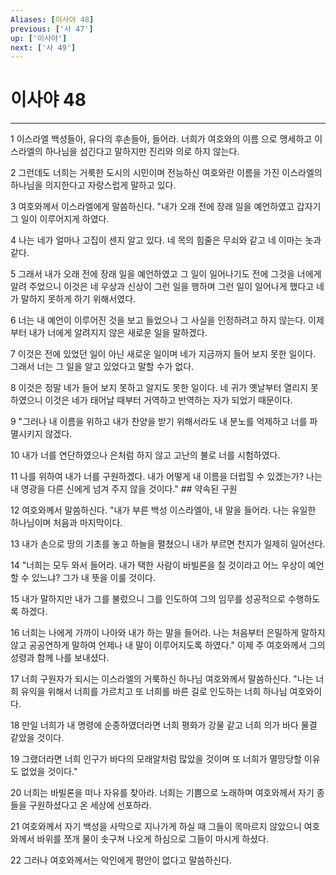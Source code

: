 ```yaml
---
Aliases: [이사야 48]
previous: ['사 47']
up: ['이사야']
next: ['사 49']
---
```

# 이사야 48

***


1 이스라엘 백성들아, 유다의 후손들아, 들어라. 너희가 여호와의 이름 으로 맹세하고 이스라엘의 하나님을 섬긴다고 말하지만 진리와 의로 하지 않는다. 

2 그런데도 너희는 거룩한 도시의 시민이며 전능하신 여호와란 이름을 가진 이스라엘의 하나님을 의지한다고 자랑스럽게 말하고 있다. 

3 여호와께서 이스라엘에게 말씀하신다. "내가 오래 전에 장래 일을 예언하였고 갑자기 그 일이 이루어지게 하였다. 

4 나는 네가 얼마나 고집이 센지 알고 있다. 네 목의 힘줄은 무쇠와 같고 네 이마는 놋과 같다. 

5 그래서 내가 오래 전에 장래 일을 예언하였고 그 일이 일어나기도 전에 그것을 너에게 알려 주었으니 이것은 네 우상과 신상이 그런 일을 행하며 그런 일이 일어나게 했다고 네가 말하지 못하게 하기 위해서였다. 

6 너는 내 예언이 이루어진 것을 보고 들었으나 그 사실을 인정하려고 하지 않는다. 이제부터 내가 너에게 알려지지 않은 새로운 일을 말하겠다. 

7 이것은 전에 있었던 일이 아닌 새로운 일이며 네가 지금까지 들어 보지 못한 일이다. 그래서 너는 그 일을 알고 있었다고 말할 수가 없다. 

8 이것은 정말 네가 들어 보지 못하고 알지도 못한 일이다. 네 귀가 옛날부터 열리지 못하였으니 이것은 네가 태어날 때부터 거역하고 반역하는 자가 되었기 때문이다. 

9 "그러나 내 이름을 위하고 내가 찬양을 받기 위해서라도 내 분노를 억제하고 너를 파멸시키지 않겠다. 

10 내가 너를 연단하였으나 은처럼 하지 않고 고난의 불로 너를 시험하였다. 

11 나를 위하여 내가 너를 구원하겠다. 내가 어떻게 내 이름을 더럽힐 수 있겠는가? 나는 내 영광을 다른 신에게 넘겨 주지 않을 것이다." ## 약속된 구원 

12 여호와께서 말씀하신다. "내가 부른 백성 이스라엘아, 내 말을 들어라. 나는 유일한 하나님이며 처음과 마지막이다. 

13 내가 손으로 땅의 기초를 놓고 하늘을 펼쳤으니 내가 부르면 천지가 일제히 일어선다. 

14 "너희는 모두 와서 들어라. 내가 택한 사람이 바빌론을 칠 것이라고 어느 우상이 예언할 수 있느냐? 그가 내 뜻을 이룰 것이다. 

15 내가 말하지만 내가 그를 불렀으니 그를 인도하여 그의 임무를 성공적으로 수행하도록 하겠다. 

16 너희는 나에게 가까이 나아와 내가 하는 말을 들어라. 나는 처음부터 은밀하게 말하지 않고 공공연하게 말하여 언제나 내 말이 이루어지도록 하였다." 이제 주 여호와께서 그의 성령과 함께 나를 보내셨다. 

17 너희 구원자가 되시는 이스라엘의 거룩하신 하나님 여호와께서 말씀하신다. "나는 너희 유익을 위해서 너희를 가르치고 또 너희를 바른 길로 인도하는 너희 하나님 여호와이다. 

18 만일 너희가 내 명령에 순종하였더라면 너희 평화가 강물 같고 너희 의가 바다 물결 같았을 것이다. 

19 그랬더라면 너희 인구가 바다의 모래알처럼 많았을 것이며 또 너희가 멸망당할 이유도 없었을 것이다." 

20 너희는 바빌론을 떠나 자유를 찾아라. 너희는 기쁨으로 노래하며 여호와께서 자기 종들을 구원하셨다고 온 세상에 선포하라. 

21 여호와께서 자기 백성을 사막으로 지나가게 하실 때 그들이 목마르지 않았으니 여호와께서 바위를 쪼개 물이 솟구쳐 나오게 하심으로 그들이 마시게 하셨다. 

22 그러나 여호와께서는 악인에게 평안이 없다고 말씀하신다.
